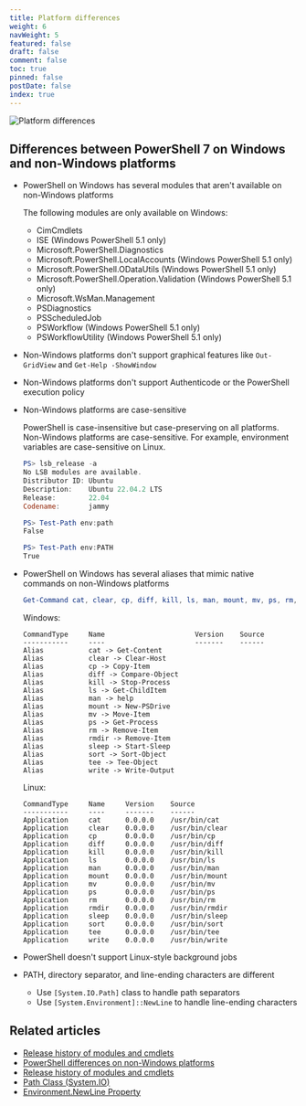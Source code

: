 ```yaml
---
title: Platform differences
weight: 6
navWeight: 5
featured: false
draft: false
comment: false
toc: true
pinned: false
postDate: false
index: true
---
```

<!-- markdownlint-disable MD041 -->
![Platform differences][01]

## Differences between PowerShell 7 on Windows and non-Windows platforms

- PowerShell on Windows has several modules that aren't available on non-Windows platforms

  The following modules are only available on Windows:

  - CimCmdlets
  - ISE (Windows PowerShell 5.1 only)
  - Microsoft.PowerShell.Diagnostics
  - Microsoft.PowerShell.LocalAccounts (Windows PowerShell 5.1 only)
  - Microsoft.PowerShell.ODataUtils (Windows PowerShell 5.1 only)
  - Microsoft.PowerShell.Operation.Validation (Windows PowerShell 5.1 only)
  - Microsoft.WsMan.Management
  - PSDiagnostics
  - PSScheduledJob
  - PSWorkflow (Windows PowerShell 5.1 only)
  - PSWorkflowUtility (Windows PowerShell 5.1 only)

- Non-Windows platforms don't support graphical features like `Out-GridView` and
  `Get-Help -ShowWindow`

- Non-Windows platforms don't support Authenticode or the PowerShell execution policy

- Non-Windows platforms are case-sensitive

  PowerShell is case-insensitive but case-preserving on all platforms. Non-Windows platforms are
  case-sensitive. For example, environment variables are case-sensitive on Linux.

  ```powershell
  PS> lsb_release -a
  No LSB modules are available.
  Distributor ID: Ubuntu
  Description:    Ubuntu 22.04.2 LTS
  Release:        22.04
  Codename:       jammy

  PS> Test-Path env:path
  False

  PS> Test-Path env:PATH
  True
  ```

- PowerShell on Windows has several aliases that mimic native commands on non-Windows platforms

  ```powershell
  Get-Command cat, clear, cp, diff, kill, ls, man, mount, mv, ps, rm, rmdir, sleep, sort, tee, write
  ```

  Windows:

  ```Output
  CommandType     Name                      Version    Source
  -----------     ----                      -------    ------
  Alias           cat -> Get-Content
  Alias           clear -> Clear-Host
  Alias           cp -> Copy-Item
  Alias           diff -> Compare-Object
  Alias           kill -> Stop-Process
  Alias           ls -> Get-ChildItem
  Alias           man -> help
  Alias           mount -> New-PSDrive
  Alias           mv -> Move-Item
  Alias           ps -> Get-Process
  Alias           rm -> Remove-Item
  Alias           rmdir -> Remove-Item
  Alias           sleep -> Start-Sleep
  Alias           sort -> Sort-Object
  Alias           tee -> Tee-Object
  Alias           write -> Write-Output
  ```

  Linux:

  ```Output
  CommandType     Name     Version    Source
  -----------     ----     -------    ------
  Application     cat      0.0.0.0    /usr/bin/cat
  Application     clear    0.0.0.0    /usr/bin/clear
  Application     cp       0.0.0.0    /usr/bin/cp
  Application     diff     0.0.0.0    /usr/bin/diff
  Application     kill     0.0.0.0    /usr/bin/kill
  Application     ls       0.0.0.0    /usr/bin/ls
  Application     man      0.0.0.0    /usr/bin/man
  Application     mount    0.0.0.0    /usr/bin/mount
  Application     mv       0.0.0.0    /usr/bin/mv
  Application     ps       0.0.0.0    /usr/bin/ps
  Application     rm       0.0.0.0    /usr/bin/rm
  Application     rmdir    0.0.0.0    /usr/bin/rmdir
  Application     sleep    0.0.0.0    /usr/bin/sleep
  Application     sort     0.0.0.0    /usr/bin/sort
  Application     tee      0.0.0.0    /usr/bin/tee
  Application     write    0.0.0.0    /usr/bin/write
  ```

- PowerShell doesn't support Linux-style background jobs

- PATH, directory separator, and line-ending characters are different

  - Use `[System.IO.Path]` class to handle path separators
  - Use `[System.Environment]::NewLine` to handle line-ending characters

## Related articles

- [Release history of modules and cmdlets][04]
- [PowerShell differences on non-Windows platforms][05]
- [Release history of modules and cmdlets][04]
- [Path Class (System.IO)][03]
- [Environment.NewLine Property][02]

<!-- link references -->
[01]: ./images/psprofiles/slide06.png
[02]: https://learn.microsoft.com/dotnet/api/system.environment.newline
[03]: https://learn.microsoft.com/dotnet/api/system.io.path
[04]: https://learn.microsoft.com/powershell/scripting/whats-new/cmdlet-versions
[05]: https://learn.microsoft.com/powershell/scripting/whats-new/unix-support
